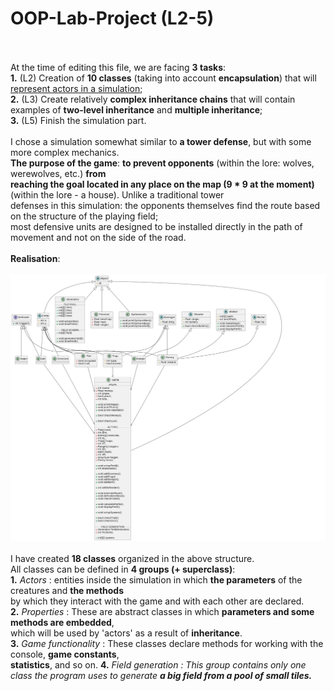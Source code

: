 # OOP-Lab-Project (L2-5)
<br><br>
At the time of editing this file, we are facing <b>3 tasks</b>:<br>
<b>1.</b> (L2) Creation of <b>10 classes</b> (taking into account <b>encapsulation</b>) that will <u>represent actors in a simulation</u>;<br>
<b>2.</b> (L3) Create relatively <b>complex inheritance chains</b> that will contain examples of <b>two-level inheritance</b> and <b>multiple inheritance</b>;<br>
<b>3.</b> (L5) Finish the simulation part. 
<br><br>
I chose a simulation somewhat similar to <b>a tower defense</b>, but with some more complex mechanics.<br>
<b>The purpose of the game</b>: <b>to prevent opponents</b> (within the lore: wolves, werewolves, etc.) <b>from<br> 
reaching the goal located in any place on the map (9 * 9 at the moment)</b> (within the lore - a house). Unlike a traditional tower<br> 
defenses in this simulation: the opponents themselves find the route based on the structure of the playing field;<br> 
most defensive units are designed to be installed directly in the path of movement and not on the side of the road.
<br><br>
<b>Realisation</b>:
<br><br>
![Class Diagram](class-diagram.png)
<br><br>
I have created <b>18 classes</b> organized in the above structure.<br>
All classes can be defined in <b>4 groups (+ superclass)</b>:<br>
<b>1.</b> <i>Actors</i> : entities inside the simulation in which <b>the parameters</b> of the creatures and <b>the methods</b><br>
by which they interact with the game and with each other are declared.<br>
<b>2.</b> <i>Properties</i> : These are abstract classes in which <b>parameters and some methods are embedded</b>,<br>
which will be used by 'actors' as a result of <b>inheritance</b>.<br>
<b>3.</b> <i>Game functionality</i> : These classes declare methods for working with the console, <b>game constants</b>,<br>
<b>statistics</b>, and so on.
<b>4.</b> <i>Field generation<i> : This group contains only one class the program uses to generate <b>a big field from a pool of small tiles<b>. 
